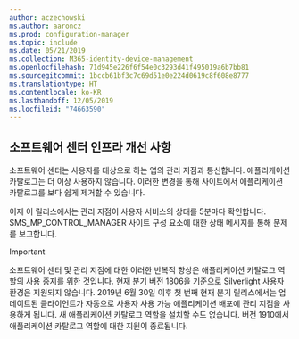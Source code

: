```yaml
---
author: aczechowski
ms.author: aaroncz
ms.prod: configuration-manager
ms.topic: include
ms.date: 05/21/2019
ms.collection: M365-identity-device-management
ms.openlocfilehash: 71d945e226f6f54e0c3293d41f495019a6b7bb81
ms.sourcegitcommit: 1bccb61bf3c7c69d51e0e224d0619c8f608e8777
ms.translationtype: HT
ms.contentlocale: ko-KR
ms.lasthandoff: 12/05/2019
ms.locfileid: "74663590"
---
```

## <a name="bkmk_swctr"></a> 소프트웨어 센터 인프라 개선 사항

<!--3555950-->

소프트웨어 센터는 사용자를 대상으로 하는 앱의 관리 지점과 통신합니다. 애플리케이션 카탈로그는 더 이상 사용하지 않습니다. 이러한 변경을 통해 사이트에서 애플리케이션 카탈로그를 보다 쉽게 제거할 수 있습니다.

이제 이 릴리스에서는 관리 지점이 사용자 서비스의 상태를 5분마다 확인합니다. SMS_MP_CONTROL_MANAGER 사이트 구성 요소에 대한 상태 메시지를 통해 문제를 보고합니다.

> [!Important]  
> 소프트웨어 센터 및 관리 지점에 대한 이러한 반복적 향상은 애플리케이션 카탈로그 역할의 사용 중지를 위한 것입니다. 현재 분기 버전 1806을 기준으로 Silverlight 사용자 환경은 지원되지 않습니다. 2019년 6월 30일 이후 첫 번째 현재 분기 릴리스에서는 업데이트된 클라이언트가 자동으로 사용자 사용 가능 애플리케이션 배포에 관리 지점을 사용하게 됩니다. 새 애플리케이션 카탈로그 역할을 설치할 수도 없습니다. 버전 1910에서 애플리케이션 카탈로그 역할에 대한 지원이 종료됩니다.  
